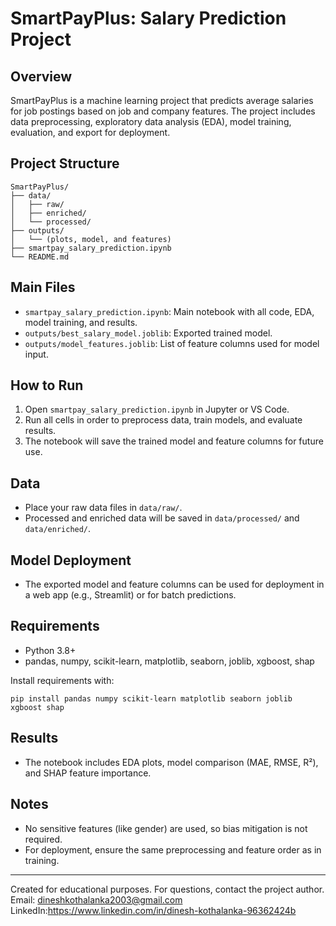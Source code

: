 # SmartPayPlus: Salary Prediction Project

## Overview
SmartPayPlus is a machine learning project that predicts average salaries for job postings based on job and company features. The project includes data preprocessing, exploratory data analysis (EDA), model training, evaluation, and export for deployment.

## Project Structure
```
SmartPayPlus/
├── data/
│   ├── raw/
│   ├── enriched/
│   └── processed/
├── outputs/
│   └── (plots, model, and features)
├── smartpay_salary_prediction.ipynb
└── README.md
```

## Main Files
- `smartpay_salary_prediction.ipynb`: Main notebook with all code, EDA, model training, and results.
- `outputs/best_salary_model.joblib`: Exported trained model.
- `outputs/model_features.joblib`: List of feature columns used for model input.

## How to Run
1. Open `smartpay_salary_prediction.ipynb` in Jupyter or VS Code.
2. Run all cells in order to preprocess data, train models, and evaluate results.
3. The notebook will save the trained model and feature columns for future use.

## Data
- Place your raw data files in `data/raw/`.
- Processed and enriched data will be saved in `data/processed/` and `data/enriched/`.

## Model Deployment
- The exported model and feature columns can be used for deployment in a web app (e.g., Streamlit) or for batch predictions.

## Requirements
- Python 3.8+
- pandas, numpy, scikit-learn, matplotlib, seaborn, joblib, xgboost, shap

Install requirements with:
```
pip install pandas numpy scikit-learn matplotlib seaborn joblib xgboost shap
```

## Results
- The notebook includes EDA plots, model comparison (MAE, RMSE, R²), and SHAP feature importance.

## Notes
- No sensitive features (like gender) are used, so bias mitigation is not required.
- For deployment, ensure the same preprocessing and feature order as in training.

---
Created for educational purposes. For questions, contact the project author.
Email: dineshkothalanka2003@gmail.com
LinkedIn:https://www.linkedin.com/in/dinesh-kothalanka-96362424b
